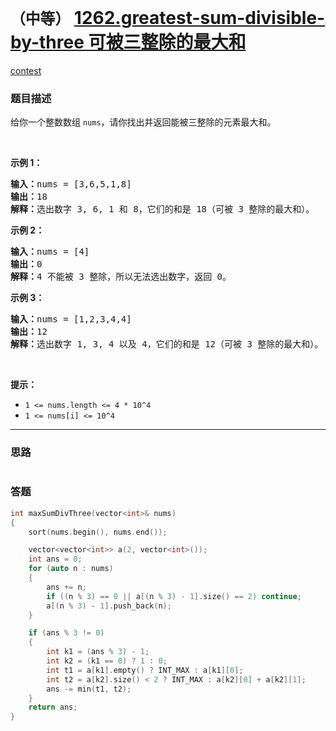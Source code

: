 # `（中等）` [1262.greatest-sum-divisible-by-three 可被三整除的最大和](https://leetcode-cn.com/problems/greatest-sum-divisible-by-three/)

[contest](https://leetcode-cn.com/contest/weekly-contest-163/problems/greatest-sum-divisible-by-three/)

### 题目描述
<p>给你一个整数数组&nbsp;<code>nums</code>，请你找出并返回能被三整除的元素最大和。</p>

<ol>
</ol>

<p>&nbsp;</p>

<p><strong>示例 1：</strong></p>

<pre><strong>输入：</strong>nums = [3,6,5,1,8]
<strong>输出：</strong>18
<strong>解释：</strong>选出数字 3, 6, 1 和 8，它们的和是 18（可被 3 整除的最大和）。</pre>

<p><strong>示例 2：</strong></p>

<pre><strong>输入：</strong>nums = [4]
<strong>输出：</strong>0
<strong>解释：</strong>4 不能被 3 整除，所以无法选出数字，返回 0。
</pre>

<p><strong>示例 3：</strong></p>

<pre><strong>输入：</strong>nums = [1,2,3,4,4]
<strong>输出：</strong>12
<strong>解释：</strong>选出数字 1, 3, 4 以及 4，它们的和是 12（可被 3 整除的最大和）。
</pre>

<p>&nbsp;</p>

<p><strong>提示：</strong></p>

<ul>
	<li><code>1 &lt;= nums.length &lt;= 4 * 10^4</code></li>
	<li><code>1 &lt;= nums[i] &lt;= 10^4</code></li>
</ul>

            

---
### 思路
```
```



### 答题
``` C++
int maxSumDivThree(vector<int>& nums) 
{
    sort(nums.begin(), nums.end());

	vector<vector<int>> a(2, vector<int>());
    int ans = 0;
    for (auto n : nums)
    {
		ans += n;
		if ((n % 3) == 0 || a[(n % 3) - 1].size() == 2) continue;
		a[(n % 3) - 1].push_back(n);
	}

	if (ans % 3 != 0)
	{
		int k1 = (ans % 3) - 1;
		int k2 = (k1 == 0) ? 1 : 0;
		int t1 = a[k1].empty() ? INT_MAX : a[k1][0];
		int t2 = a[k2].size() < 2 ? INT_MAX : a[k2][0] + a[k2][1];
		ans -= min(t1, t2);
	}
	return ans;
}
```




